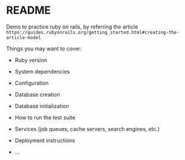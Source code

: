 # README

Demo to practice ruby on rails, by referring the article `https://guides.rubyonrails.org/getting_started.html#creating-the-article-model`

Things you may want to cover:

* Ruby version

* System dependencies

* Configuration

* Database creation

* Database initialization

* How to run the test suite

* Services (job queues, cache servers, search engines, etc.)

* Deployment instructions

* ...
